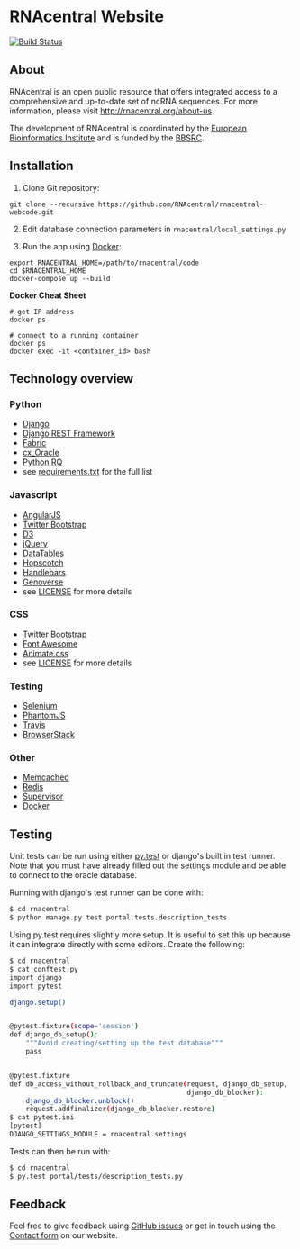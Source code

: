# RNAcentral Website

[![Build Status](https://travis-ci.org/RNAcentral/rnacentral-webcode.svg?branch=master)](https://travis-ci.org/RNAcentral/rnacentral-webcode)

## About

RNAcentral is an open public resource that offers integrated access to a comprehensive and up-to-date set of ncRNA sequences. For more information, please visit http://rnacentral.org/about-us.

The development of RNAcentral is coordinated by the
[European Bioinformatics Institute](http://www.ebi.ac.uk) and is funded by the
[BBSRC](http://www.bbsrc.ac.uk).

## Installation

1. Clone Git repository:

  ```
  git clone --recursive https://github.com/RNAcentral/rnacentral-webcode.git
  ```

2. Edit database connection parameters in `rnacentral/local_settings.py`

3. Run the app using [Docker](https://www.docker.com):

  ```
  export RNACENTRAL_HOME=/path/to/rnacentral/code
  cd $RNACENTRAL_HOME
  docker-compose up --build
  ```

**Docker Cheat Sheet**

```
# get IP address
docker ps

# connect to a running container
docker ps
docker exec -it <container_id> bash
```

## Technology overview

### Python

* [Django](https://www.djangoproject.com/)
* [Django REST Framework](http://www.django-rest-framework.org/)
* [Fabric](http://www.fabfile.org/)
* [cx_Oracle](http://cx-oracle.sourceforge.net/)
* [Python RQ](http://python-rq.org/)
* see [requirements.txt](rnacentral/requirements.txt) for the full list

### Javascript

* [AngularJS](https://angularjs.org/)
* [Twitter Bootstrap](http://getbootstrap.com/)
* [D3](http://d3js.org/)
* [jQuery](https://jquery.com/)
* [DataTables](http://datatables.net/)
* [Hopscotch](https://github.com/linkedin/hopscotch)
* [Handlebars](http://handlebarsjs.com/)
* [Genoverse](http://genoverse.org)
* see [LICENSE](LICENSE) for more details

### CSS

* [Twitter Bootstrap](http://getbootstrap.com/)
* [Font Awesome](http://fontawesome.io/)
* [Animate.css](https://daneden.github.io/animate.css/)
* see [LICENSE](LICENSE) for more details

### Testing
* [Selenium](http://www.seleniumhq.org/)
* [PhantomJS](http://phantomjs.org/)
* [Travis](https://travis-ci.org/)
* [BrowserStack](http://browserstack.com)

### Other
* [Memcached](http://memcached.org/)
* [Redis](http://redis.io/)
* [Supervisor](http://supervisord.org/)
* [Docker](https://www.docker.com)

## Testing

Unit tests can be run using either [py.test](http://docs.pytest.org/en/latest/)
or django's built in test runner. Note that you must have already filled out
the settings module and be able to connect to the oracle database. 

Running with django's test runner can be done with:

```sh
$ cd rnacentral
$ python manage.py test portal.tests.description_tests
```

Using py.test requires slightly more setup. It is useful to set this up because
it can integrate directly with some editors. Create the following:

```sh
$ cd rnacentral
$ cat conftest.py
import django
import pytest

django.setup()


@pytest.fixture(scope='session')
def django_db_setup():
    """Avoid creating/setting up the test database"""
    pass


@pytest.fixture
def db_access_without_rollback_and_truncate(request, django_db_setup,
                                            django_db_blocker):
    django_db_blocker.unblock()
    request.addfinalizer(django_db_blocker.restore)
$ cat pytest.ini
[pytest]
DJANGO_SETTINGS_MODULE = rnacentral.settings
```

Tests can then be run with:

```sh
$ cd rnacentral
$ py.test portal/tests/description_tests.py
```

## Feedback

Feel free to give feedback using [GitHub issues](https://github.com/RNAcentral/rnacentral-webcode/issues)
or get in touch using the [Contact form](http://rnacentral.org/contact) on our website.
